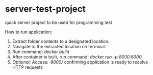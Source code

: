 # server-test-project
quick server project to be used for programming test

How to run application:
1. Extract folder contents to a designated location.
2. Navigate to the extracted location on terminal.
3. Run command: _docker build ._
4. After container is built, run command: _docker run -p 8000:8000 <container id>_
5. _Optional:_ Access: _<serverip>:8000/_ confirming application is ready to receive HTTP requests